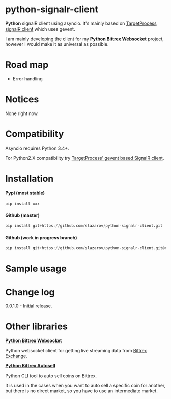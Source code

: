 # python-signalr-client
**Python** signalR client using asyncio.
It's mainly based on [TargetProcess signalR client](https://github.com/TargetProcess/signalr-client-py) which uses gevent.

I am mainly developing the client for my **[Python Bittrex Websocket](https://github.com/slazarov/python-bittrex-websocket)** project, however I would make it as universal as possible.

# Road map
- Error handling

# Notices
None right now.


# Compatibility
Asyncio requires Python 3.4+.

For Python2.X compatibility try [TargetProcess' gevent based SignalR client](https://github.com/TargetProcess/signalr-client-py).


# Installation
#### Pypi (most stable)
```python
pip install xxx
```
#### Github (master)
```python
pip install git+https://github.com/slazarov/python-signalr-client.git
```
#### Github (work in progress branch)
```python
pip install git+https://github.com/slazarov/python-signalr-client.git@next-version-number
```

# Sample usage

# Change log

0.0.1.0 - Initial release.

# Other libraries
**[Python Bittrex Websocket](https://github.com/slazarov/python-bittrex-websocket)**

Python websocket client for getting live streaming data from [Bittrex Exchange](http://bittrex.com).


**[Python Bittrex Autosell](https://github.com/slazarov/python-bittrex-autosell)**

Python CLI tool to auto sell coins on Bittrex.

It is used in the cases when you want to auto sell a specific coin for another, but there is no direct market, so you have to use an intermediate market.